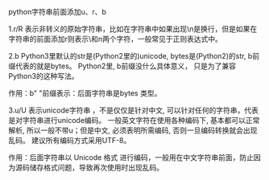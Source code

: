 python字符串前面添加u、r、b

1.r/R
表示非转义的原始字符串，比如在字符串中如果出现\n是换行，但是如果在字符串的前面添加r则表示\和n两个字符，一般常见于正则表达式中。

2.b
Python3里默认的str是(Python2里的)unicode, bytes是(Python2)的str, b前缀代表的就是bytes。 Python2里, b前缀没什么具体意义， 只是为了兼容Python3的这种写法。

作用：b" "前缀表示：后面字符串是bytes 类型。

3.u/U
表示unicode字符串 ，不是仅仅是针对中文, 可以针对任何的字符串，代表是对字符串进行unicode编码。 一般英文字符在使用各种编码下, 基本都可以正常解析, 所以一般不带u；但是中文, 必须表明所需编码, 否则一旦编码转换就会出现乱码。 建议所有编码方式采用UTF-8。

作用：后面字符串以 Unicode 格式 进行编码，一般用在中文字符串前面，防止因为源码储存格式问题，导致再次使用时出现乱码。
